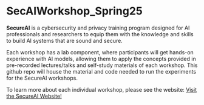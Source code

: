 # SecAIWorkshop_Spring25

**SecureAI** is a cybersecurity and privacy training program designed for AI professionals
and researchers to equip them with the knowledge and skills to build AI systems that are sound
and secure.

Each workshop has a lab component, where participants will get hands-on experience
with AI models, allowing them to apply the concepts provided in pre-recorded lectures/talks and self-study materials
of each workshop. This github repo will house the material and code needed to run the experiments
for the SecureAI workshops.

To learn more about each individual workshop, please see the website:
[Visit the SecureAI Website!](https://secureai.cs.luc.edu/)